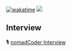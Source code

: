 [![wakatime](https://wakatime.com/badge/user/865c4835-c28d-480d-8c1d-42f9ab5aee77.svg)](https://wakatime.com/@865c4835-c28d-480d-8c1d-42f9ab5aee77)
![](https://gh-hits.nomadcoders.workers.dev/view?username=0626na)


## Interview
🎙️ [nomadCoder Interview](https://nomadcoders.co/community/thread/5747)

